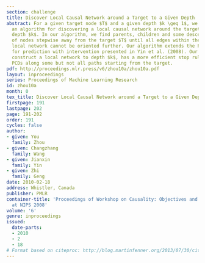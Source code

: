```yaml
---
section: challenge
title: Discover Local Causal Network around a Target to a Given Depth
abstract: For a given target node $T$ and a given depth $k \geq 1$, we propose
  an algorithm for discovering a local causal network around the target $T$ to
  depth $k$. In our algorithm, we find parents, children and some descendants (PCD)
  of nodes stepwise away from the target $T$ until all edges within the depth $k$
  local network cannot be oriented further. Our algorithm extends the PCD-by-PCD algorithm
  for prediction with intervention presented in Yin et al. (2008). Our algorithm can
  construct a local network to depth $k$, has a more efficient stop rule and finds
  PCDs along some but not all paths starting from the target.
pdf: http://proceedings.mlr.press/v6/zhou10a/zhou10a.pdf
layout: inproceedings
series: Proceedings of Machine Learning Research
id: zhou10a
month: 0
tex_title: Discover Local Causal Network around a Target to a Given Depth
firstpage: 191
lastpage: 202
page: 191-202
order: 191
cycles: false
author:
- given: You
  family: Zhou
- given: Changzhang
  family: Wang
- given: Jianxin
  family: Yin
- given: Zhi
  family: Geng
date: 2010-02-18
address: Whistler, Canada
publisher: PMLR
container-title: 'Proceedings of Workshop on Causality: Objectives and Assessment
  at NIPS 2008'
volume: '6'
genre: inproceedings
issued:
  date-parts:
  - 2010
  - 2
  - 18
# Format based on citeproc: http://blog.martinfenner.org/2013/07/30/citeproc-yaml-for-bibliographies/
---
```

